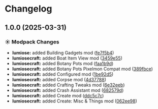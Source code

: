 # Changelog

## 1.0.0 (2025-03-31)


### ☀ Modpack Changes

* **lumiose:** added Building Gadgets mod ([fe7f5b4](https://github.com/JaronZ/modpacks/commit/fe7f5b4981c092292405b2583a1d5bb8e9009e54))
* **lumiosecraft:** added Boat Item View mod ([3459e55](https://github.com/JaronZ/modpacks/commit/3459e552b54bfe10bf6facff9de8ffaaeadaeea2))
* **lumiosecraft:** added Botany Pots mod ([faa1b9d](https://github.com/JaronZ/modpacks/commit/faa1b9d9d5ab1cafe0cc5e89a92939e1970e7b4f))
* **lumiosecraft:** added Botany Pots Pixelmon Compat mod ([389fbce](https://github.com/JaronZ/modpacks/commit/389fbced3c351486b009f0c2c8ff4b976f8549e1))
* **lumiosecraft:** added Configured mod ([1be92d5](https://github.com/JaronZ/modpacks/commit/1be92d5c2342623a99354204433e2cb1034eedd6))
* **lumiosecraft:** added Corpse mod ([4d37788](https://github.com/JaronZ/modpacks/commit/4d37788515c7396b4b15a1feb77ced5bbec38b9b))
* **lumiosecraft:** added Crafting Tweaks mod ([6e32eeb](https://github.com/JaronZ/modpacks/commit/6e32eeb800b9077a0c3fb021d63b0baf2f9a2d4d))
* **lumiosecraft:** added Crash Assistant mod ([682579d](https://github.com/JaronZ/modpacks/commit/682579d483d2d8b6f9b31d2256684ebdd75871c5))
* **lumiosecraft:** added Create mod ([ddc5c7c](https://github.com/JaronZ/modpacks/commit/ddc5c7cbdffdb9064221c6e78f673a2462f0a6b4))
* **lumiosecraft:** added Create: Misc & Things mod ([062ee98](https://github.com/JaronZ/modpacks/commit/062ee984a93a6d1d665cb1cf25b5897d0942b82b))
